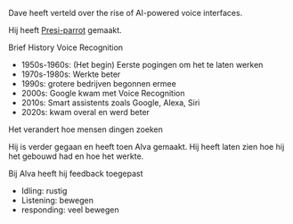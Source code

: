 Dave heeft verteld over the rise of AI-powered voice interfaces. 

Hij heeft [Presi-parrot](https://presi-parrot.davebitter.com/) gemaakt. 

Brief History Voice Recognition

- 1950s-1960s: (Het begin) Eerste pogingen om het te laten werken
- 1970s-1980s: Werkte beter 
- 1990s: grotere bedrijven begonnen ermee
- 2000s: Google kwam met Voice Recognition
- 2010s: Smart assistents zoals Google, Alexa, Siri
- 2020s: kwam overal en werd beter

Het verandert hoe mensen dingen zoeken

Hij is verder gegaan en heeft toen Alva gemaakt.
Hij heeft laten zien hoe hij het gebouwd had en hoe het werkte.

Bij Alva heeft hij feedback toegepast 
- Idling: rustig 
- Listening: bewegen
- responding: veel bewegen 
